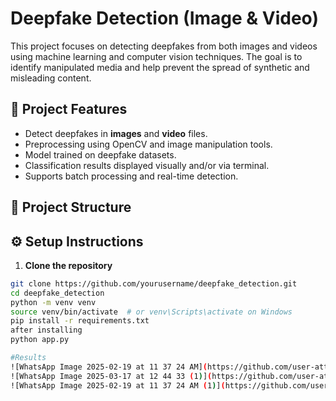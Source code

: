 # Deepfake Detection (Image & Video)

This project focuses on detecting deepfakes from both images and videos using machine learning and computer vision techniques. The goal is to identify manipulated media and help prevent the spread of synthetic and misleading content.

## 🧠 Project Features

- Detect deepfakes in **images** and **video** files.
- Preprocessing using OpenCV and image manipulation tools.
- Model trained on deepfake datasets.
- Classification results displayed visually and/or via terminal.
- Supports batch processing and real-time detection.

## 📁 Project Structure


## ⚙️ Setup Instructions

1. **Clone the repository**

```bash
git clone https://github.com/yourusername/deepfake_detection.git
cd deepfake_detection
python -m venv venv
source venv/bin/activate  # or venv\Scripts\activate on Windows
pip install -r requirements.txt
after installing 
python app.py

#Results
![WhatsApp Image 2025-02-19 at 11 37 24 AM](https://github.com/user-attachments/assets/bf4c3de6-b3fa-4e6b-a55a-0fff310170c2)
![WhatsApp Image 2025-03-17 at 12 44 33 (1)](https://github.com/user-attachments/assets/74f0429d-8af0-4012-ab33-89548d37bd26)
![WhatsApp Image 2025-02-19 at 11 37 24 AM (1)](https://github.com/user-attachments/assets/576d420d-1734-4248-88f5-a9d9528685c3)






